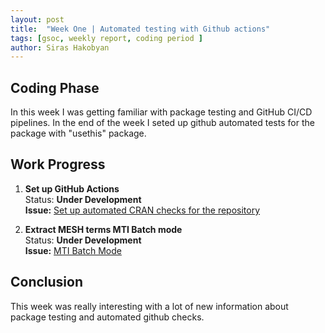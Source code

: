 ```yaml
---
layout: post
title:  "Week One | Automated testing with Github actions"
tags: [gsoc, weekly report, coding period ]
author: Siras Hakobyan
---
```


## Coding Phase

In this week I was getting familiar with package testing and GitHub CI/CD pipelines. In the end of the week I seted up github automated tests for the package with "usethis" package.

## Work Progress

1. **Set up GitHub Actions**  
    Status: **Under Development**  
    **Issue:** [Set up automated CRAN checks for the repository](https://github.com/sanderlab/tumorcomparer/issues/3)

2. **Extract MESH terms MTI Batch mode**  
    Status: **Under Development**  
    **Issue:** [MTI Batch Mode](https://github.com/cannin/enhance_nlp_interaction_network_gsoc2020/issues/1)

## Conclusion  

This week was really interesting with a lot of new information about package testing and automated github checks.
